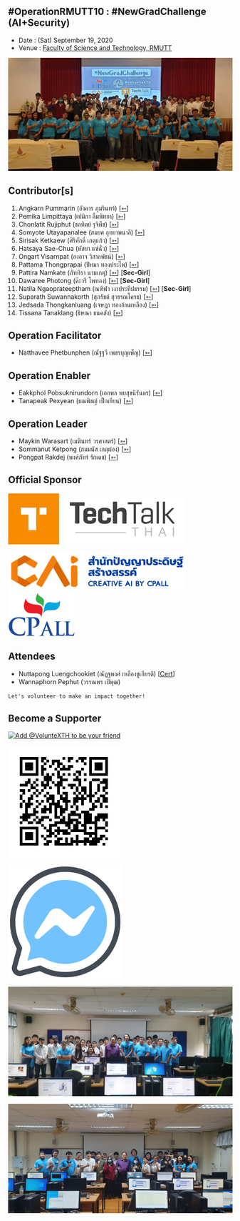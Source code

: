 ## #OperationRMUTT10 : #NewGradChallenge (AI+Security)

+ Date : (Sat) September 19, 2020
+ Venue : [Faculty of Science and Technology, RMUTT](http://www.sci.rmutt.ac.th/)


[![](/OperationRMUTT10/pic/Group.jpg "#OperationRMUTT10")](https://www.facebook.com/hashtag/OperationRMUTT10)

## Contributor[s]
1. Angkarn Pummarin (อังคาร ภุมรินทร์) [[➳](https://www.facebook.com/in8l00p)]
1. Pemika Limpittaya (เปมิกา ลิ้มพิทยา) [[➳](https://www.facebook.com/tourlek.fisho)]
1. Chonlatit Rujiphut (ชลทิตย์ รุจิพืช) [[➳](https://www.facebook.com/Tsunakun27)]
1. Somyote Utayapanalee (สมยศ อุทยาพนาลี) [[➳](https://www.facebook.com/yote.utaya)]
1. Sirisak Ketkaew (ศิริศักดิ์ เกตุแก้ว) [[➳](https://www.facebook.com/sirisak.k94)]
1. Hatsaya Sae-Chua (หัสยา แซ่ฉั่ว) [[➳](https://www.facebook.com/profile.php?id=100005176634024)]
1. Ongart Visarnpat (องอาจ วิสาลพัธน์) [[➳](https://www.facebook.com/profile.php?id=100001047251442)]
1. Pattama Thongprapai (ปัทมา ทองประไพ) [[➳](https://www.facebook.com/pattama.thongprapai)]
1. Pattira Namkate (ภัททิรา นามเกตุ) [[➳](https://www.facebook.com/baitoeyJa)] [**Sec-Girl**]
1. Dawaree Photong (ด๊ะวรี โพทอง) [[➳](https://www.facebook.com/bced.kmutnb)] [**Sec-Girl**]
1. Natila Ngaoprateeptham (ณฑิฬา เงาประทีปธรรม) [[➳](https://www.facebook.com/natila.smile2gether)] [**Sec-Girl**]
1. Suparath Suwannakorth (สุภรัชต์ สุวรรณโครธ) [[➳](https://www.facebook.com/babababest)]
1. Jedsada Thongkanluang (เจษฎา ทองก้านเหลือง) [[➳](https://www.facebook.com/tomcisco)]
1. Tissana Tanaklang (ธิษณา ธนคลัง) [[➳](https://web.facebook.com/tissana.t)]

## Operation Facilitator
+ Natthavee Phetbunphen (ณัฐฐวี เพชรบุญเพ็ญ) [[➳](https://www.facebook.com/P.Phetbunphen)]

## Operation Enabler
+ Eakkphol Pobsuknirundorn (เอกพล พบสุขนิรันดร) [[➳](https://www.facebook.com/eakkphol)]
+ Tanapeak Pexyean (ธณพิชญ์ เป็กเยียน) [[➳](https://www.facebook.com/teerapon.pexyean)]

## Operation Leader
+ Maykin Warasart (เมฆินทร์ วรศาสตร์) [[➳](http://mk.in.th)]
+ Sommanut Ketpong (สมมนัส เกตุผ่อง) [[➳](https://www.facebook.com/tong.ketpong)]
+ Pongpat Rakdej (พงศ์ภัทร์ รักเดช) [[➳](https://www.facebook.com/pongpatrakdej)]

## Official Sponsor
[![](/OperationRMUTT10/pic/TechTalkThai.jpg "TechTalkThai - ศูนย์รวมข่าว Enterprise IT ออนไลน์แห่งแรกในประเทศไทย")](https://www.techtalkthai.com/)

[![](/OperationRMUTT10/pic/CAIlogo.png "พัฒนา ยกระดับ การนำความรู้ของบุคลากรในองค์กรให้ใช้ AI ได้อย่างมีคุณภาพระดับมาตรฐาน")](https://www.caicamp.com/)
[![](/OperationRMUTT10/pic/cp-all-logo_150.png "บริษัท ซีพี ออลล์ จํากัด (มหาชน) &quot;ร่วมสร้างสรรค์และแบ่งปันโอกาสให้ทุกคน&quot;")](https://www.caicamp.com/)

## Attendees

+ Nuttapong Luengchookiet (ณัฏฐพงศ์ เหลืองชูเกียรติ) [[Cert](OperationRMUTT10/Attendance/VXOpRMUTT10-20200919-Nuttapong-Luengchookiet.pdf)]
+ Wannaphorn Pephut (วรรณพร เป้พุฒ)

```markdown
Let's volunteer to make an impact together!
```

## Become a Supporter

[![](https://scdn.line-apps.com/n/line_add_friends/btn/en.png "Add @VolunteXTH to be your friend")](https://lin.ee/cnIgUj4)

[![](/@VolunteXTH.png "Add @VolunteXTH to be your friend")](https://line.me/R/ti/p/@voluntex)

[![](/fb-m.png "Talk to us via FB messenger")](https://m.me/VolunteXTH)


[![](/OperationRMUTT10/pic/Group-AI.jpg "#OperationRMUTT10")](https://www.facebook.com/hashtag/OperationRMUTT10)

[![](/OperationRMUTT10/pic/Group-Sec.jpg "#OperationRMUTT10")](https://www.facebook.com/hashtag/OperationRMUTT10)